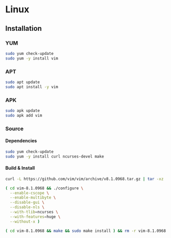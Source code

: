 # Linux

## Installation

### YUM

```sh
sudo yum check-update
sudo yum -y install vim
```

### APT

```sh
sudo apt update
sudo apt install -y vim
```

### APK

```sh
sudo apk update
sudo apk add vim
```

### Source

#### Dependencies

```sh
sudo yum check-update
sudo yum -y install curl ncurses-devel make
```

#### Build & Install

```sh
curl -L https://github.com/vim/vim/archive/v8.1.0968.tar.gz | tar -xz
```

```sh
( cd vim-8.1.0968 && ./configure \
  --enable-cscope \
  --enable-multibyte \
  --disable-gui \
  --disable-nls \
  --with-tlib=ncurses \
  --with-features=huge \
  --without-x )
```

```sh
( cd vim-8.1.0968 && make && sudo make install ) && rm -r vim-8.1.0968
```

